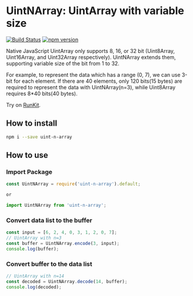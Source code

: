 # UintNArray: UintArray with variable size
[![Build Status](https://travis-ci.org/Prev/UintNArray.svg)](https://travis-ci.org/Prev/UintNArray)
[![npm version](https://badge.fury.io/js/uint-n-array.svg)](https://www.npmjs.com/package/uint-n-array)

Native JavaScript UintArray only supports 8, 16, or 32 bit (Uint8Array, Uint16Array, and Uint32Array respectively).
UintNArray extends them, supporting variable size of the bit from 1 to 32.

For example, to represent the data which has a range (0, 7), we can use 3-bit for each element. If there are 40 elements, only 120 bits(15 bytes) are required to represent the data with UintNArray(n=3), while Uint8Array requires 8*40 bits(40 bytes).

Try on [RunKit](https://runkit.com/prev/uint-n-array).

## How to install

```bash
npm i --save uint-n-array
```

## How to use

### Import Package

```javascript
const UintNArray = require('uint-n-array').default;

or

import UintNArray from 'uint-n-array';
```

### Convert data list to the buffer

```javascript
const input = [6, 2, 4, 0, 3, 1, 2, 0, 7];	
// UintArray with n=3
const buffer = UintNArray.encode(3, input);
console.log(buffer);
```

### Convert buffer to the data list

```javascript
// UintArray with n=14
const decoded = UintNArray.decode(14, buffer);
console.log(decoded); 
```
